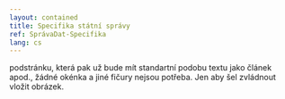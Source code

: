 ```yaml
---
layout: contained
title: Specifika státní správy
ref: SprávaDat-Specifika
lang: cs
---
```


podstránku, která pak už bude mít standartní podobu textu jako článek apod., žádné okénka a jiné fičury nejsou potřeba. Jen aby šel zvládnout vložit obrázek.

 